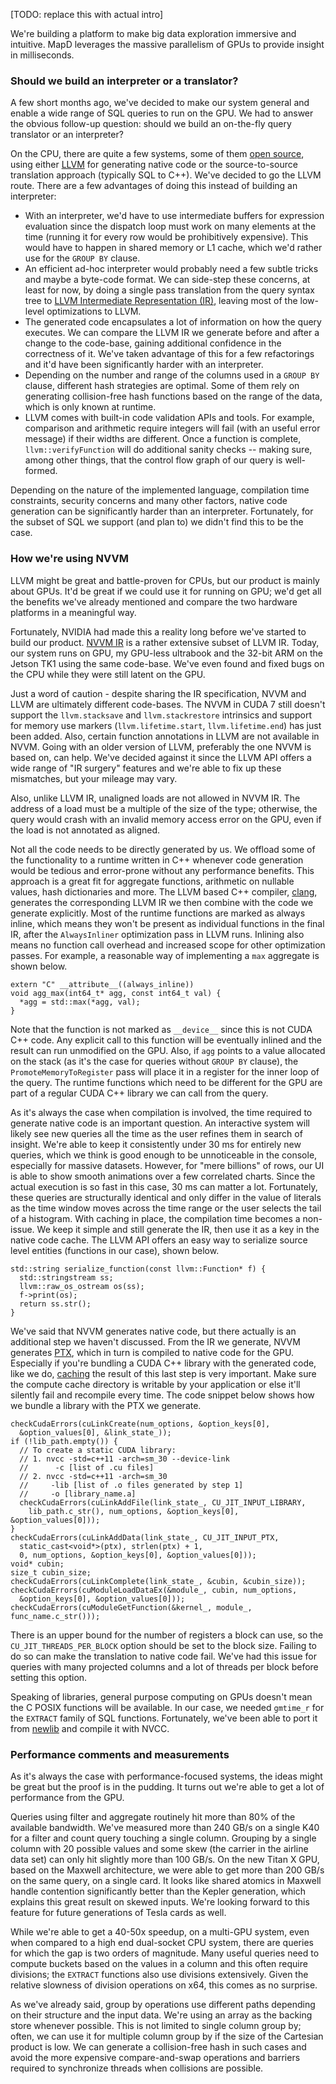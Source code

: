 [TODO: replace this with actual intro]

We're building a platform to make big data exploration immersive and intuitive. MapD leverages the massive parallelism of GPUs to provide insight in milliseconds.

### Should we build an interpreter or a translator?
A few short months ago, we've decided to make our system general and enable a wide range of SQL queries to run on the GPU. We had to answer the obvious follow-up question: should we build an on-the-fly query translator or an interpreter?

On the CPU,  there are quite a few systems, some of them [open source](https://github.com/cloudera/impala), using either [LLVM](http://llvm.org) for generating native code or the source-to-source translation approach (typically SQL to C++). We've decided to go the LLVM route. There are a few advantages of doing this instead of building an interpreter:

 - With an interpreter, we'd have to use intermediate buffers for expression evaluation since the dispatch loop must work on many elements at the time (running it for every row would be prohibitively expensive). This would have to happen in shared memory or L1 cache, which we'd rather use for the `GROUP BY` clause.
 - An efficient ad-hoc interpreter would probably need a few subtle tricks and maybe a byte-code format. We can side-step these concerns, at least for now, by doing a single pass translation from the query syntax tree to [LLVM Intermediate Representation (IR)](http://llvm.org/docs/LangRef.html), leaving most of the low-level optimizations to LLVM.
 - The generated code encapsulates a lot of information on how the query executes. We can compare the LLVM IR we generate before and after a change to the code-base, gaining additional confidence in the correctness of it. We've taken advantage of this for a few refactorings and it'd have been significantly harder with an interpreter.
 - Depending on the number and range of the columns used in a `GROUP BY` clause, different hash strategies are optimal. Some of them rely on generating collision-free hash functions based on the range of the data, which is only known at runtime.
 - LLVM comes with built-in code validation APIs and tools. For example, comparison and arithmetic require integers will fail (with an useful error message) if their widths are different. Once a function is complete, `llvm::verifyFunction` will do additional sanity checks -- making sure, among other things, that the control flow graph of our query is well-formed.

Depending on the nature of the implemented language, compilation time constraints, security concerns and many other factors, native code generation can be significantly harder than an interpreter. Fortunately, for the subset of SQL we support (and plan to) we didn't find this to be the case.

### How we're using NVVM

LLVM might be great and battle-proven for CPUs, but our product is mainly about GPUs. It'd be great if we could use it for running on GPU; we'd get all the benefits we've already mentioned and compare the two hardware platforms in a meaningful way.

Fortunately, NVIDIA had made this a reality long before we've started to build our product. [NVVM IR](http://docs.nvidia.com/cuda/nvvm-ir-spec) is a rather extensive subset of LLVM IR. Today, our system runs on GPU, my GPU-less ultrabook and the 32-bit ARM on the Jetson TK1 using the same code-base. We've even found and fixed bugs on the CPU while they were still latent on the GPU.

Just a word of caution - despite sharing the IR specification, NVVM and LLVM are ultimately different code-bases. The NVVM in CUDA 7 still doesn't support the `llvm.stacksave` and `llvm.stackrestore` intrinsics and support for memory use markers (`llvm.lifetime.start`, `llvm.lifetime.end`) has just been added. Also, certain function annotations in LLVM are not available in NVVM. Going with an older version of LLVM, preferably the one NVVM is based on, can help. We've decided against it since the LLVM API offers a wide range of "IR surgery" features and we're able to fix up these mismatches, but your mileage may vary.

Also, unlike LLVM IR, unaligned loads are not allowed in NVVM IR. The address of a load must be a multiple of the size of the type; otherwise, the query would crash with an invalid memory access error on the GPU, even if the load is not annotated as aligned.

Not all the code needs to be directly generated by us. We offload some of the functionality to a runtime written in C++ whenever code generation would be tedious and error-prone without any performance benefits. This approach is a great fit for aggregate functions, arithmetic on nullable values, hash dictionaries and more. The LLVM based C++ compiler, [clang](http://clang.llvm.org/), generates the corresponding LLVM IR we then combine with the code we generate explicitly. Most of the runtime functions are marked as always inline, which means they won't be present as individual functions in the final IR, after the `AlwaysInliner` optimization pass in LLVM runs. Inlining also means no function call overhead and increased scope for other optimization passes. For example, a reasonable way of implementing a `max` aggregate is shown below.

```
extern "C" __attribute__((always_inline))
void agg_max(int64_t* agg, const int64_t val) {
  *agg = std::max(*agg, val);
}
```

Note that the function is not marked as `__device__` since this is not CUDA C++ code. Any explicit call to this function will be eventually inlined and the result can run unmodified on the GPU. Also, if `agg` points to a value allocated on the stack (as it's the case for queries without `GROUP BY` clause), the `PromoteMemoryToRegister` pass will place it in a register for the inner loop of the query. The runtime functions which need to be different for the GPU are part of a regular CUDA C++ library we can call from the query.

As it's always the case when compilation is involved, the time required to generate native code is an important question. An interactive system will likely see new queries all the time as the user refines them in search of insight. We're able to keep it consistently under 30 ms for entirely new queries, which we think is good enough to be unnoticeable in the console, especially for massive datasets. However, for "mere billions" of rows, our UI is able to show smooth animations over a few correlated charts. Since the actual execution is so fast in this case, 30 ms can matter a lot. Fortunately, these queries are structurally identical and only differ in the value of literals as the time window moves across the time range or the user selects the tail of a histogram. With caching in place, the compilation time becomes a non-issue. We keep it simple and still generate the IR, then use it as a key in the native code cache. The LLVM API offers an easy way to serialize source level entities (functions in our case), shown below.

```
std::string serialize_function(const llvm::Function* f) {
  std::stringstream ss;
  llvm::raw_os_ostream os(ss);
  f->print(os);
  return ss.str();
}
```

We've said that NVVM generates native code, but there actually is an additional step we haven't discussed. From the IR we generate, NVVM generates [PTX](http://docs.nvidia.com/cuda/parallel-thread-execution/), which in turn is compiled to native code for the GPU. Especially if you're bundling a CUDA C++ library with the generated code, like we do, [caching](http://devblogs.nvidia.com/parallelforall/cuda-pro-tip-understand-fat-binaries-jit-caching/) the result of this last step is very important. Make sure the compute cache directory is writable by your application or else it'll silently fail and recompile every time. The code snippet below shows how we bundle a library with the PTX we generate.

```
checkCudaErrors(cuLinkCreate(num_options, &option_keys[0],
  &option_values[0], &link_state_));
if (!lib_path.empty()) {
  // To create a static CUDA library:
  // 1. nvcc -std=c++11 -arch=sm_30 --device-link
  //      -c [list of .cu files]
  // 2. nvcc -std=c++11 -arch=sm_30
  //     -lib [list of .o files generated by step 1]
  //     -o [library_name.a]
  checkCudaErrors(cuLinkAddFile(link_state_, CU_JIT_INPUT_LIBRARY,
    lib_path.c_str(), num_options, &option_keys[0], &option_values[0]));
}
checkCudaErrors(cuLinkAddData(link_state_, CU_JIT_INPUT_PTX,
  static_cast<void*>(ptx), strlen(ptx) + 1,
  0, num_options, &option_keys[0], &option_values[0]));
void* cubin;
size_t cubin_size;
checkCudaErrors(cuLinkComplete(link_state_, &cubin, &cubin_size));
checkCudaErrors(cuModuleLoadDataEx(&module_, cubin, num_options,
  &option_keys[0], &option_values[0]));
checkCudaErrors(cuModuleGetFunction(&kernel_, module_, func_name.c_str()));
```

There is an upper bound for the number of registers a block can use, so the `CU_JIT_THREADS_PER_BLOCK` option should be set to the block size. Failing to do so can make the translation to native code fail. We've had this issue for queries with many projected columns and a lot of threads per block before setting this option.

Speaking of libraries, general purpose computing on GPUs doesn't mean the C POSIX functions will be available. In our case, we needed `gmtime_r` for the `EXTRACT` family of SQL functions. Fortunately, we've been able to port it from [newlib](https://sourceware.org/newlib/) and compile it with NVCC.

### Performance comments and measurements

As it's always the case with performance-focused systems, the ideas might be great but the proof is in the pudding. It turns out we're able to get a lot of performance from the GPU.

Queries using filter and aggregate routinely hit more than 80% of the available bandwidth. We've measured more than 240 GB/s on a single K40 for a filter and count query touching a single column. Grouping by a single column with 20 possible values and some skew (the carrier in the airline data set) can only hit slightly more than 100 GB/s. On the new Titan X GPU, based on the Maxwell architecture, we were able to get more than 200 GB/s on the same query, on a single card. It looks like shared atomics in Maxwell handle contention significantly better than the Kepler generation, which explains this great result on skewed inputs. We're looking forward to this feature for future generations of Tesla cards as well.

While we're able to get a 40-50x speedup, on a multi-GPU system, even when compared to a high end dual-socket CPU system, there are queries for which the gap is two orders of magnitude. Many useful queries need to compute buckets based on the values in a column and this often require divisions; the `EXTRACT` functions also use divisions extensively. Given the relative slowness of division operations on x64, this comes as no surprise.

As we've already said, group by operations use different paths depending on their structure and the input data. We're using an array as the backing store whenever possible. This is not limited to single column group by; often, we can use it for multiple column group by if the size of the Cartesian product is low. We can generate a collision-free hash in such cases and avoid the more expensive compare-and-swap operations and barriers required to synchronize threads when collisions are possible.
